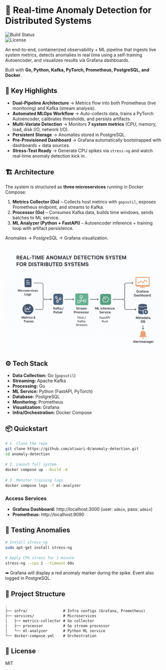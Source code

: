 # 📡 Real-time Anomaly Detection for Distributed Systems  

![Build Status](https://img.shields.io/badge/build-passing-brightgreen)  
![License](https://img.shields.io/badge/license-MIT-blue)  

An end-to-end, containerized observability + ML pipeline that ingests live system metrics, detects anomalies in real time using a self-training Autoencoder, and visualizes results via Grafana dashboards.  

Built with **Go, Python, Kafka, PyTorch, Prometheus, PostgreSQL, and Docker**.  


## 🚀 Key Highlights  

- **Dual-Pipeline Architecture** → Metrics flow into both Prometheus (live monitoring) and Kafka (stream analysis).  
- **Automated MLOps Workflow** → Auto-collects data, trains a PyTorch Autoencoder, calibrates thresholds, and persists artifacts.  
- **Multi-Variate Detection** → Monitors **7 system metrics** (CPU, memory, load, disk I/O, network I/O).  
- **Persistent Storage** → Anomalies stored in PostgreSQL.  
- **Pre-Provisioned Dashboard** → Grafana automatically bootstrapped with dashboards + data sources.  
- **Stress-Test Ready** → Generate CPU spikes via `stress-ng` and watch real-time anomaly detection kick in.  


## 🏗️ Architecture  

The system is structured as **three microservices** running in Docker Compose:  

1. **Metrics Collector (Go)** – Collects host metrics with `gopsutil`, exposes Prometheus endpoint, and streams to Kafka.  
2. **Processor (Go)** – Consumes Kafka data, builds time windows, sends batches to ML service.  
3. **ML Analyzer (Python + FastAPI)** – Autoencoder inference + training loop with artifact persistence.  

Anomalies → PostgreSQL → Grafana visualization.  

<p align="center">  
  <img src="./docs/architecture.png" alt="Architecture" width="700">  
</p>  


## ⚙️ Tech Stack  

- **Data Collection:** Go (`gopsutil`)  
- **Streaming:** Apache Kafka  
- **Processing:** Go  
- **ML Service:** Python (FastAPI, PyTorch)  
- **Database:** PostgreSQL  
- **Monitoring:** Prometheus  
- **Visualization:** Grafana  
- **Infra/Orchestration:** Docker Compose  


## 📦 Quickstart  

```bash
# 1. Clone the repo
git clone https://github.com/atiwari-0/anomaly-detection.git
cd anomaly-detection

# 2. Launch full system
docker compose up --build -d

# 3. Monitor training logs
docker compose logs -f ml-analyzer
```

### Access Services  
- **Grafana Dashboard:** http://localhost:3000 (user: `admin`, pass: `admin`)  
- **Prometheus:** http://localhost:9090  


## 🧪 Testing Anomalies  

```bash
# Install stress-ng
sudo apt-get install stress-ng

# Apply CPU stress for 1 minute
stress-ng --cpu 1 --timeout 60s
```

➡ Grafana will display a red anomaly marker during the spike. Event also logged in PostgreSQL.  


## 📂 Project Structure  

```
.
├── infra/                # Infra configs (Grafana, Prometheus)
├── services/             # Microservices
│   ├── metrics-collector # Go collector
│   ├── processor         # Go stream processor
│   └── ml-analyzer       # Python ML service
└── docker-compose.yml    # Orchestration
```


## 📜 License  
MIT  

